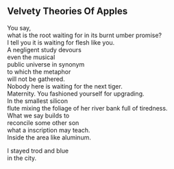 Velvety Theories Of Apples
--------------------------
You say,  
what is the root waiting for in its burnt umber promise?  
I tell you it is waiting for flesh like you.  
A negligent study devours  
even the musical  
public universe in synonym  
to which the metaphor  
will not be gathered.  
Nobody here is waiting for the next tiger.  
Maternity. You fashioned yourself for upgrading.  
In the smallest silicon  
flute mixing the foliage of her river bank full of tiredness.  
What we say builds to  
reconcile some other son  
what a inscription may teach.  
Inside the area like aluminum.  
  
I stayed trod and blue  
in the city.  
